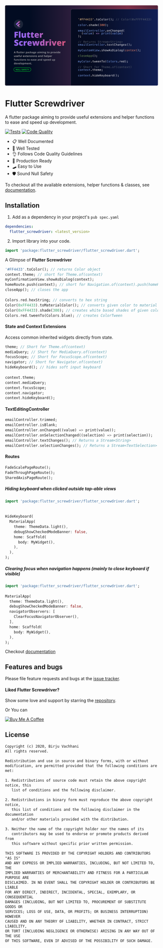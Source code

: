 ![Banner](https://raw.githubusercontent.com/BirjuVachhani/flutter_screwdriver/main/.github/banner.png?raw=true)


# Flutter Screwdriver

A flutter package aiming to provide useful extensions and helper functions to ease and speed up development.

[![Tests](https://github.com/BirjuVachhani/screwdriver/workflows/Tests/badge.svg?branch=master)](https://github.com/BirjuVachhani/screwdriver/actions) [![Code Quality](https://github.com/BirjuVachhani/flutter_screwdriver/workflows/Code%20Quality/badge.svg?branch=master)](https://github.com/BirjuVachhani/flutter_screwdriver/actions)



- 📋  Well Documented
- 🧪  Well Tested
- 👌  Follows Code Quality Guidelines
- 🦾  Production Ready
- 🛹  Easy to Use
- 🛡  Sound Null Safety ️



To checkout all the available extensions, helper functions & classes, see [documentation][docs].



## Installation

1. Add as a dependency in your project's `pub spec.yaml`

```yaml
dependencies:
  flutter_screwdriver: <latest_version>
```

2. Import library into your code.

```dart
import 'package:flutter_screwdriver/flutter_screwdriver.dart';
```



A Glimpse of **Flutter Screwdriver**

```dart
'#FF4433'.toColor(); // returns Color object
context.theme; // short for Theme.of(context)
myConfirmationView.showAsDialog(context);
homeRoute.push(context); // short for Navigation.of(context).push(homeRoute);
closeApp(); // closes the app

Colors.red.hexString; // converts to hex string
Color(0xFF4433).toMaterialColor(); // converts given color to material color with standard shades
Color(0xFF4433).shade(300); // creates white based shades of given color
Colors.red.tweenTo(Colors.blue); // creates ColorTween
```



#### State and Context Extensions

Access common inherited widgets directly from state.

```dart
theme; // Short for Theme.of(context)
mediaQuery; // Short for MediaQuery.of(context)
focusScope; // Short for FocusScope.of(context)
navigator; // Short for Navigator.of(context)
hideKeyboard(); // hides soft input keyboard

context.theme;
context.mediaQuery;
context.focusScope;
context.navigator;
context.hideKeyboard();
```



#### TextEditingController

```dart
emailController.trimmed;
emailController.isBlank;
emailController.onChanged((value) => print(value));
emailController.onSelectionChanged((selection) => print(selection));
emailController.textChanges(); // Returns a Stream<String>
emailController.selectionChanges(); // Returns a Stream<TextSelection>
```



#### Routes

```dart
FadeScalePageRoute();
FadeThroughPageRoute();
SharedAxisPageRoute();
```



##### Hiding keyboard when clicked outside tap-able views

```dart
import 'package:flutter_screwdriver/flutter_screwdriver.dart';


HideKeyboard(
  MaterialApp(
    theme: ThemeData.light(),
    debugShowCheckedModeBanner: false,
    home: Scaffold(
      body: MyWidget(),
    ),
  ),
);

```



##### Clearing focus when navigation happens (mainly to close keyboard if visible)

```dart
import 'package:flutter_screwdriver/flutter_screwdriver.dart';

MaterialApp(
  theme: ThemeData.light(),
  debugShowCheckedModeBanner: false,
  navigatorObservers: [
    ClearFocusNavigatorObserver(),
  ],
  home: Scaffold(
    body: MyWidget(),
  ),
);
```



Checkout [documentation][docs]



## Features and bugs

Please file feature requests and bugs at the [issue tracker][tracker].

[tracker]: https://github.com/BirjuVachhani/flutter_screwdriver/issues
[docs]: https://pub.dev/documentation/flutter_screwdriver/latest/



#### Liked Flutter Screwdriver?

Show some love and support by starring the [repository](https://github.com/birjuvachhani/flutter_screwdriver).

Or You can

<a href="https://www.buymeacoffee.com/birjuvachhani" target="_blank"><img src="https://cdn.buymeacoffee.com/buttons/default-blue.png" alt="Buy Me A Coffee" style="height: 51px !important;width: 217px !important;" ></a>




## License

```
Copyright (c) 2020, Birju Vachhani
All rights reserved.

Redistribution and use in source and binary forms, with or without
modification, are permitted provided that the following conditions are met:

1. Redistributions of source code must retain the above copyright notice, this
   list of conditions and the following disclaimer.

2. Redistributions in binary form must reproduce the above copyright notice,
   this list of conditions and the following disclaimer in the documentation
   and/or other materials provided with the distribution.

3. Neither the name of the copyright holder nor the names of its
   contributors may be used to endorse or promote products derived from
   this software without specific prior written permission.

THIS SOFTWARE IS PROVIDED BY THE COPYRIGHT HOLDERS AND CONTRIBUTORS "AS IS"
AND ANY EXPRESS OR IMPLIED WARRANTIES, INCLUDING, BUT NOT LIMITED TO, THE
IMPLIED WARRANTIES OF MERCHANTABILITY AND FITNESS FOR A PARTICULAR PURPOSE ARE
DISCLAIMED. IN NO EVENT SHALL THE COPYRIGHT HOLDER OR CONTRIBUTORS BE LIABLE
FOR ANY DIRECT, INDIRECT, INCIDENTAL, SPECIAL, EXEMPLARY, OR CONSEQUENTIAL
DAMAGES (INCLUDING, BUT NOT LIMITED TO, PROCUREMENT OF SUBSTITUTE GOODS OR
SERVICES; LOSS OF USE, DATA, OR PROFITS; OR BUSINESS INTERRUPTION) HOWEVER
CAUSED AND ON ANY THEORY OF LIABILITY, WHETHER IN CONTRACT, STRICT LIABILITY,
OR TORT (INCLUDING NEGLIGENCE OR OTHERWISE) ARISING IN ANY WAY OUT OF THE USE
OF THIS SOFTWARE, EVEN IF ADVISED OF THE POSSIBILITY OF SUCH DAMAGE.
```
